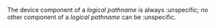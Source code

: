  



The device component of a *logical pathname* is always :unspecific; no other component of a *logical pathname* can be :unspecific. 



